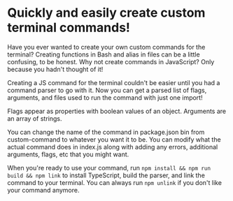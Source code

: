 #  Quickly and easily create custom terminal commands!

Have you ever wanted to create your own custom commands for the terminal? Creating functions in Bash and alias in files can be a little confusing, to be honest. Why not create commands in JavaScript? Only because you hadn't thought of it!

Creating a JS command for the terminal couldn't be easier until you had a command parser to go with it. Now you can get a parsed list of flags, arguments, and files used to run the command with just one import! 

Flags appear as properties with boolean values of an object. Arguments are an array of strings. 

You can change the name of the command in package.json bin from custom-command to whatever you want it to be. You can modify what the actual command does in index.js along with adding any errors, additional arguments, flags, etc that you might want. 

When you're ready to use your command, run `npm install && npm run build && npm link` to install TypeScript, build the parser, and link the command to your terminal. You can always run `npm unlink` if you don't like your command anymore. 